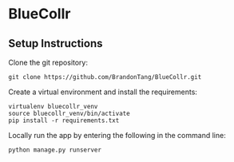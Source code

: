 # BlueCollr

## Setup Instructions
Clone the git repository:

    git clone https://github.com/BrandonTang/BlueCollr.git

Create a virtual environment and install the requirements:

    virtualenv bluecollr_venv
    source bluecollr_venv/bin/activate
    pip install -r requirements.txt

Locally run the app by entering the following in the command line:

    python manage.py runserver